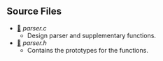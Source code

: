 ## Source Files

- [:scroll:](https://github.com/nikolaskostakis/Shell/blob/master/src/parser/parser.c) _parser.c_
  - Design parser and supplementary functions.
- [:scroll:](https://github.com/nikolaskostakis/Shell/blob/master/src/parser/parser.h) _parser.h_
  - Contains the prototypes for the functions.